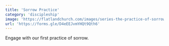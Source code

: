 ```yaml
---
title: 'Sorrow Practice'
category: 'discipleship'
image: 'https://flatlandchurch.com/images/series-the-practice-of-sorrow.jpeg'
url: 'https://forms.gle/D4eEEJvmYHQt9Qth6'
---
```


Engage with our first practice of sorrow.
